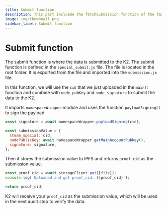 ```yaml
---
title: Submit function
description: This part incluede the fetchSubmission function of the task.
image: img/thumbnail.png
sidebar_label: Submit function
---
```


# Submit function

The submit function is where the data is submitted to the K2. The submit function is defined in the `special_submit.js` file. The file is located in the root folder. It is exported from the file and imported into the `submission.js` file.

In this function, we will use the `cid` that we just uploaded in the `main()` function and combine with `node_pubKey` and `node_signature` to submit the data to the K2.

It imports `namespaceWrapper` module and uses the function `payloadSigning()` to sign the payload.

```js
const signature = await namespaceWrapper.payloadSigning(cid);

const submissionValue = {
  steam_special: cid,
  nodePublicKey: await namespaceWrapper.getMainAccountPubkey(),
  signature: signature,
};
```

Then it stores the submission value to IPFS and returns `proof_cid` as the submission value.

```js
const proof_cid = await storageClient.put([file]);
console.log(`Uploaded and got proof_cid: ${proof_cid}`);

return proof_cid;
```

K2 will receive your `proof_cid` as the submission value, which will be used in the next audit step to verify the data.
